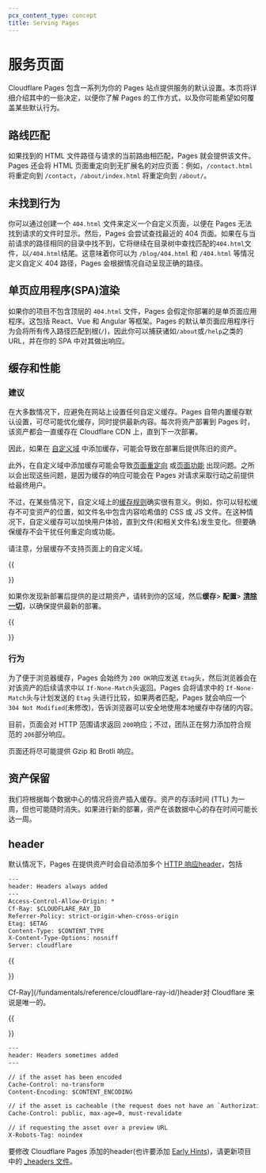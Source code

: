 ```yaml
---
pcx_content_type: concept
title: Serving Pages
---
```


# 服务页面

Cloudflare Pages 包含一系列为你的 Pages 站点提供服务的默认设置。本页将详细介绍其中的一些决定，以便你了解 Pages 的工作方式，以及你可能希望如何覆盖某些默认行为。

## 路线匹配

如果找到的 HTML 文件路径与请求的当前路由相匹配，Pages 就会提供该文件。Pages 还会将 HTML 页面重定向到无扩展名的对应页面：例如，`/contact.html` 将重定向到 `/contact`，`/about/index.html` 将重定向到 `/about/`。

## 未找到行为

你可以通过创建一个 `404.html` 文件来定义一个自定义页面，以便在 Pages 无法找到请求的文件时显示。然后，Pages 会尝试查找最近的 404 页面。如果在与当前请求的路径相同的目录中找不到，它将继续在目录树中查找匹配的`404.html`文件，以`/404.html`结尾。这意味着你可以为 `/blog/404.html` 和 `/404.html` 等情况定义自定义 404 路径，Pages 会根据情况自动呈现正确的路径。

## 单页应用程序(SPA)渲染

如果你的项目不包含顶层的 `404.html` 文件，Pages 会假定你部署的是单页面应用程序。这包括 React、Vue 和 Angular 等框架。Pages 的默认单页面应用程序行为会将所有传入路径匹配到根(`/`)，因此你可以捕获诸如`/about`或`/help`之类的 URL，并在你的 SPA 中对其做出响应。

## 缓存和性能

### 建议

在大多数情况下，应避免在网站上设置任何自定义缓存。Pages 自带内置缓存默认设置，可尽可能优化缓存，同时提供最新内容。每次将资产部署到 Pages 时，该资产都会一直缓存在 Cloudflare CDN 上，直到下一次部署。

因此，如果在 [自定义域](/pages/configuration/custom-domains/) 中添加缓存，可能会导致在部署后提供陈旧的资产。

此外，在自定义域中添加缓存可能会导致[页面重定向](/pages/configuration/redirects/) 或[页面功能](/pages/functions/) 出现问题。之所以会出现这些问题，是因为缓存的响应可能会在 Pages 对请求采取行动之前提供给最终用户。

不过，在某些情况下，自定义域上的[缓存规则](/cache/how-to/cache-rules/)确实很有意义。例如，你可以轻松缓存不可变资产的位置，如文件名中包含内容哈希值的 CSS 或 JS 文件。在这种情况下，自定义缓存可以加快用户体验，直到文件(和相关文件名)发生变化。但要确保缓存不会干扰任何重定向或功能。

请注意，分层缓存不支持页面上的自定义域。

{{<Aside type="note" header="Purging the cache">}}

如果你发现新部署后提供的是过期资产，请转到你的区域，然后**缓存**> **配置**> [**清除一切**](/cache/how-to/purge-cache/purge-everything/)，以确保提供最新的部署。

{{</Aside>}}

### 行为

为了便于浏览器缓存，Pages 会始终为 `200 OK`响应发送 `Etag`头，然后浏览器会在对该资产的后续请求中以 `If-None-Match`头返回。Pages 会将请求中的  `If-None-Match`头与计划发送的 `Etag` 头进行比较，如果两者匹配，Pages 就会响应一个 `304 Not Modified`(未修改)，告诉浏览器可以安全地使用本地缓存中存储的内容。

目前，页面会对 HTTP 范围请求返回  `200`响应；不过，团队正在努力添加符合规范的 `206`部分响应。

页面还将尽可能提供 Gzip 和 Brotli 响应。

## 资产保留

我们将根据每个数据中心的情况将资产插入缓存。资产的存活时间 (TTL) 为一周，但也可能随时消失。如果进行新的部署，资产在该数据中心的存在时间可能长达一周。

## header

默认情况下，Pages 在提供资产时会自动添加多个 [HTTP 响应header](https://developer.mozilla.org/en-US/docs/Glossary/Response_header)，包括

```txt
---
header: Headers always added
---
Access-Control-Allow-Origin: *
Cf-Ray: $CLOUDFLARE_RAY_ID
Referrer-Policy: strict-origin-when-cross-origin
Etag: $ETAG
Content-Type: $CONTENT_TYPE
X-Content-Type-Options: nosniff
Server: cloudflare
```

{{<Aside type="note">}}

Cf-Ray](/fundamentals/reference/cloudflare-ray-id/)header对 Cloudflare 来说是唯一的。

{{</Aside>}}

```txt
---
header: Headers sometimes added
---

// if the asset has been encoded
Cache-Control: no-transform
Content-Encoding: $CONTENT_ENCODING

// if the asset is cacheable (the request does not have an `Authorization` or `Range` header)
Cache-Control: public, max-age=0, must-revalidate

// if requesting the asset over a preview URL
X-Robots-Tag: noindex
```

要修改 Cloudflare Pages 添加的header(也许要添加 [Early Hints](/pages/configuration/early-hints/))，请更新项目中的 [_headers 文件](/pages/configuration/headers/)。
